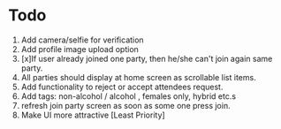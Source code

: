 # Todo
1. Add camera/selfie for verification
2. Add profile image upload option
3. [x]If user already joined one party, then he/she can't join again same party.
4. All parties should display at home screen as scrollable list items.
5. Add functionality to reject or accept attendees request.
6. Add tags: non-alcohol / alcohol , females only, hybrid etc.s
7. refresh join party screen as soon as some one press join.
8. Make UI more attractive [Least Priority]
